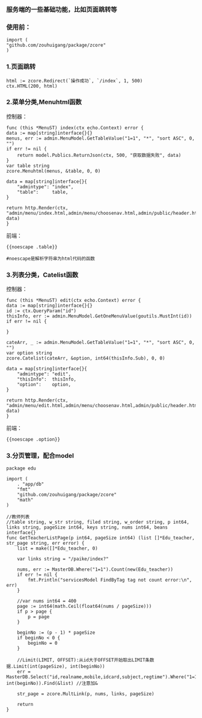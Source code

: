 ### 服务端的一些基础功能，比如页面跳转等
	
### 使用前：

	import (
	"github.com/zouhuigang/package/zcore"
	)

### 1.页面跳转

	html := zcore.Redirect(`操作成功`, `/index`, 1, 500)
	ctx.HTML(200, html)



### 2.菜单分类,Menuhtml函数

控制器：

	func (this *MenuST) index(ctx echo.Context) error {
	data := map[string]interface{}{}
	menus, err := admin.MenuModel.GetTableValue("1=1", "*", "sort ASC", 0, "")
	if err != nil {
		return model.Publics.ReturnJson(ctx, 500, "获取数据失败", data)
	}
	var table string
	zcore.Menuhtml(menus, &table, 0, 0)

	data = map[string]interface{}{
		"admintype": "index",
		"table":     table,
	}

	return http.Render(ctx, "admin/menu/index.html,admin/menu/choosenav.html,admin/public/header.html", data)
	}

前端：

	{{noescape .table}}

	#noescape是解析字符串为html代码的函数



### 3.列表分类，Catelist函数

控制器：

	func (this *MenuST) edit(ctx echo.Context) error {
	data := map[string]interface{}{}
	id := ctx.QueryParam("id")
	thisInfo, err := admin.MenuModel.GetOneMenuValue(goutils.MustInt(id))
	if err != nil {

	}

	cateArr, _ := admin.MenuModel.GetTableValue("1=1", "*", "sort ASC", 0, "")
	var option string
	zcore.Catelist(cateArr, &option, int64(thisInfo.Sub), 0, 0)

	data = map[string]interface{}{
		"admintype": "edit",
		"thisInfo":  thisInfo,
		"option":    option,
	}

	return http.Render(ctx, "admin/menu/edit.html,admin/menu/choosenav.html,admin/public/header.html", data)
	}


前端：

	{{noescape .option}}


### 3.分页管理，配合model

	package edu

	import (
		. "app/db"
		"fmt"
		"github.com/zouhuigang/package/zcore"
		"math"
	)
	
	//教师列表
	//table string, w_str string, filed string, w_order string, p int64, links string, pageSize int64, keys string, nums int64, beans interface{}
	func GetTeacherListPage(p int64, pageSize int64) (list []*Edu_teacher, str_page string, err error) {
		list = make([]*Edu_teacher, 0)
	
		var links string = "/paike/index?"
	
		nums, err := MasterDB.Where("1=1").Count(new(Edu_teacher))
		if err != nil {
			fmt.Println("servicesModel FindByTag tag not count error:\n", err)
		}
	
		//var nums int64 = 400
		page := int64(math.Ceil(float64(nums / pageSize)))
		if p > page {
			p = page
		}
	
		beginNo := (p - 1) * pageSize
		if beginNo < 0 {
			beginNo = 0
		}
	
		//Limit(LIMIT, OFFSET):从id大于OFFSET开始取出LIMIT条数据.Limit(int(pageSize), int(beginNo))
		err = MasterDB.Select("id,realname,mobile,idcard,subject,regtime").Where("1=1").Limit(int(pageSize), int(beginNo)).Find(&list) //注意加&
	
		str_page = zcore.MultLink(p, nums, links, pageSize)
	
		return
	}


